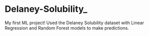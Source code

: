 # Delaney-Solubility_
My first ML project! Used the Delaney Solubility dataset with Linear Regression and Random Forest models to make predictions. 
